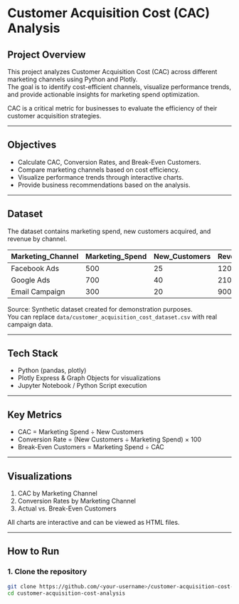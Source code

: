 # Customer Acquisition Cost (CAC) Analysis

## Project Overview
This project analyzes Customer Acquisition Cost (CAC) across different marketing channels using Python and Plotly.  
The goal is to identify cost-efficient channels, visualize performance trends, and provide actionable insights for marketing spend optimization.  

CAC is a critical metric for businesses to evaluate the efficiency of their customer acquisition strategies.

---

## Objectives
- Calculate CAC, Conversion Rates, and Break-Even Customers.
- Compare marketing channels based on cost efficiency.
- Visualize performance trends through interactive charts.
- Provide business recommendations based on the analysis.

---

## Dataset
The dataset contains marketing spend, new customers acquired, and revenue by channel.

| Marketing_Channel | Marketing_Spend | New_Customers | Revenue |
|-------------------|-----------------|---------------|---------|
| Facebook Ads      | 500             | 25            | 1200    |
| Google Ads        | 700             | 40            | 2100    |
| Email Campaign    | 300             | 20            | 900     |

Source: Synthetic dataset created for demonstration purposes.  
You can replace `data/customer_acquisition_cost_dataset.csv` with real campaign data.

---

## Tech Stack
- Python (pandas, plotly)
- Plotly Express & Graph Objects for visualizations
- Jupyter Notebook / Python Script execution

---

## Key Metrics
- CAC = Marketing Spend ÷ New Customers
- Conversion Rate = (New Customers ÷ Marketing Spend) × 100
- Break-Even Customers = Marketing Spend ÷ CAC

---

## Visualizations
1. CAC by Marketing Channel
2. Conversion Rates by Marketing Channel
3. Actual vs. Break-Even Customers

All charts are interactive and can be viewed as HTML files.

---

## How to Run
### 1. Clone the repository
```bash
git clone https://github.com/<your-username>/customer-acquisition-cost-analysis.git
cd customer-acquisition-cost-analysis
